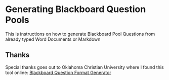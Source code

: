 # Generating Blackboard Question Pools

This is instructions on how to generate Blackboard Pool Questions from already typed Word Documents or Markdown

## Thanks

Special thanks goes out to Oklahoma Christian University where I found this tool online: [Blackboard Question Format Generator](https://support.codlearningtech.org/hc/en-us/articles/360041457052-Converting-Word-Documents-to-Blackboard-Tests-2-# "webapge for generating pool questions for Blackboard")
